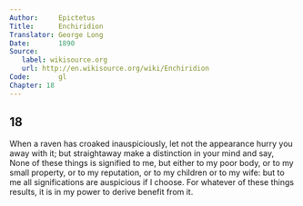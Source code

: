 ```yaml
---
Author:     Epictetus  
Title:      Enchiridion  
Translator: George Long  
Date:       1890  
Source:
   label: wikisource.org
   url: http://en.wikisource.org/wiki/Enchiridion
Code:       gl  
Chapter: 18
---
```

##  18

When a raven has croaked inauspiciously, let not the ap­pearance hurry you away
with it; but straightaway make a distinction in your mind and say, None of
these things is signified to me, but either to my poor body, or to my small
property, or to my reputation, or to my children or to my wife: but to me all
significations are auspicious if I choose. For whatever of these things
results, it is in my power to derive benefit from it.


